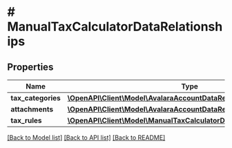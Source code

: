 # # ManualTaxCalculatorDataRelationships

## Properties

Name | Type | Description | Notes
------------ | ------------- | ------------- | -------------
**tax_categories** | [**\OpenAPI\Client\Model\AvalaraAccountDataRelationshipsTaxCategories**](AvalaraAccountDataRelationshipsTaxCategories.md) |  | [optional]
**attachments** | [**\OpenAPI\Client\Model\AvalaraAccountDataRelationshipsAttachments**](AvalaraAccountDataRelationshipsAttachments.md) |  | [optional]
**tax_rules** | [**\OpenAPI\Client\Model\ManualTaxCalculatorDataRelationshipsTaxRules**](ManualTaxCalculatorDataRelationshipsTaxRules.md) |  | [optional]

[[Back to Model list]](../../README.md#models) [[Back to API list]](../../README.md#endpoints) [[Back to README]](../../README.md)
